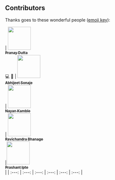 

## Contributors

Thanks goes to these wonderful people ([emoji key](https://github.com/kentcdodds/all-contributors#emoji-key)):

<!-- ALL-CONTRIBUTORS-LIST:START - Do not remove or modify this section -->
<!-- prettier-ignore -->
| [<img src="https://avatars3.githubusercontent.com/u/3788500?s=460&v=4" width="75px;"/><br /><sub><b>Pranay Dutta</b></sub>](https://github.com/pranaydutta89)<br /> :computer:   :book:  | [<img src="https://avatars0.githubusercontent.com/u/11675384?s=460&v=4" width="75px;"/><br /><sub><b>Abhijeet Sonaje</b></sub>](https://github.com/abhijeet2015)<br />| [<img src="https://avatars0.githubusercontent.com/u/26872595?s=460&v=4" width="75px;"/><br /><sub><b>Nayan Kamble</b></sub>](https://github.com/nayankamble)<br /> | [<img src="https://avatars3.githubusercontent.com/u/38063467?s=460&v=4" width="75px;"/><br /><sub><b>Ravichandra Bhanage</b></sub>](https://github.com/bhanage-ravic)<br /> |[<img src="https://media.licdn.com/dms/image/C5603AQGL5eGyFcb1xA/profile-displayphoto-shrink_800_800/0?e=1533168000&v=beta&t=fE82HbRHCY-UWO24nQ-6PkJ-uR1l-hLhMju0SHOdAqY" width="75px;"/><br /><sub><b>Prashant Ipte</b></sub>](https://www.linkedin.com/in/prashant-ipte-003b9634/)<br /> |
| :---: | :---: | :---: | :---: | :---: | :---: |
<!-- ALL-CONTRIBUTORS-LIST:END -->